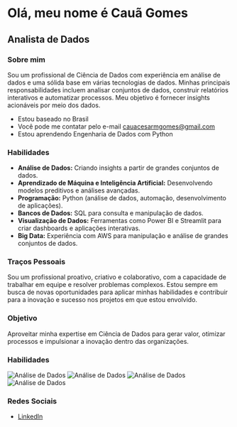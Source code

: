# Olá, meu nome é Cauã Gomes

## Analista de Dados

### Sobre mim
Sou um profissional de Ciência de Dados com experiência em análise de dados e uma sólida base em várias tecnologias de dados. Minhas principais responsabilidades incluem analisar conjuntos de dados, construir relatórios interativos e automatizar processos. Meu objetivo é fornecer insights acionáveis por meio dos dados.

- Estou baseado no Brasil
- Você pode me contatar pelo e-mail cauacesarmgomes@gmail.com
- Estou aprendendo Engenharia de Dados com Python

### Habilidades
- **Análise de Dados:** Criando insights a partir de grandes conjuntos de dados.
- **Aprendizado de Máquina e Inteligência Artificial:** Desenvolvendo modelos preditivos e análises avançadas.
- **Programação:** Python (análise de dados, automação, desenvolvimento de aplicações).
- **Bancos de Dados:** SQL para consulta e manipulação de dados.
- **Visualização de Dados:** Ferramentas como Power BI e Streamlit para criar dashboards e aplicações interativas.
- **Big Data:** Experiência com AWS para manipulação e análise de grandes conjuntos de dados.

### Traços Pessoais
Sou um profissional proativo, criativo e colaborativo, com a capacidade de trabalhar em equipe e resolver problemas complexos. Estou sempre em busca de novas oportunidades para aplicar minhas habilidades e contribuir para a inovação e sucesso nos projetos em que estou envolvido.

### Objetivo
Aproveitar minha expertise em Ciência de Dados para gerar valor, otimizar processos e impulsionar a inovação dentro das organizações.

### Habilidades
![Análise de Dados](https://img.icons8.com/color/48/000000/python.png) ![Análise de Dados](https://img.icons8.com/color/48/000000/sql.png) ![Análise de Dados](https://img.icons8.com/color/48/000000/aws.png) ![Análise de Dados](https://img.icons8.com/color/48/000000/machine-learning.png)

### Redes Sociais
- [LinkedIn](https://www.linkedin.com/in/caua-gomes/)